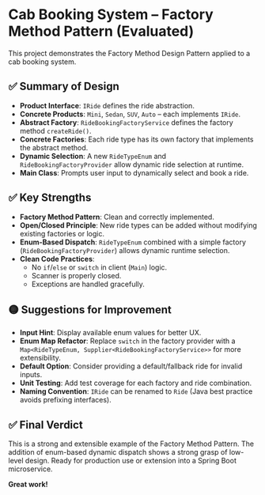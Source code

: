 
# Cab Booking System – Factory Method Pattern (Evaluated)

This project demonstrates the Factory Method Design Pattern applied to a cab booking system.

## ✅ Summary of Design

- **Product Interface**: `IRide` defines the ride abstraction.
- **Concrete Products**: `Mini`, `Sedan`, `SUV`, `Auto` – each implements `IRide`.
- **Abstract Factory**: `RideBookingFactoryService` defines the factory method `createRide()`.
- **Concrete Factories**: Each ride type has its own factory that implements the abstract method.
- **Dynamic Selection**: A new `RideTypeEnum` and `RideBookingFactoryProvider` allow dynamic ride selection at runtime.
- **Main Class**: Prompts user input to dynamically select and book a ride.

## ✅ Key Strengths

- **Factory Method Pattern**: Clean and correctly implemented.
- **Open/Closed Principle**: New ride types can be added without modifying existing factories or logic.
- **Enum-Based Dispatch**: `RideTypeEnum` combined with a simple factory (`RideBookingFactoryProvider`) allows dynamic runtime selection.
- **Clean Code Practices**:
  - No `if`/`else` or `switch` in client (`Main`) logic.
  - Scanner is properly closed.
  - Exceptions are handled gracefully.

## 🟡 Suggestions for Improvement

- **Input Hint**: Display available enum values for better UX.
- **Enum Map Refactor**: Replace `switch` in the factory provider with a `Map<RideTypeEnum, Supplier<RideBookingFactoryService>>` for more extensibility.
- **Default Option**: Consider providing a default/fallback ride for invalid inputs.
- **Unit Testing**: Add test coverage for each factory and ride combination.
- **Naming Convention**: `IRide` can be renamed to `Ride` (Java best practice avoids prefixing interfaces).

## ✅ Final Verdict

This is a strong and extensible example of the Factory Method Pattern. The addition of enum-based dynamic dispatch shows a strong grasp of low-level design. Ready for production use or extension into a Spring Boot microservice.

**Great work!**
